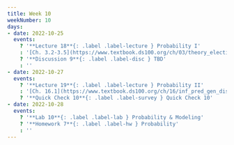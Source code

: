 ```yaml
---
title: Week 10
weekNumber: 10
days:
- date: 2022-10-25
  events:
    ? '**Lecture 18**{: .label .label-lecture } Probability I'
    : '[Ch. 3.2-3.5](https://www.textbook.ds100.org/ch/03/theory_election.html), [16.3](https://www.textbook.ds100.org/ch/16/prob_random_vars.html)'
    ? '**Discussion 9**{: .label .label-disc } TBD' 
    : ''
- date: 2022-10-27
  events:
    ? '**Lecture 19**{: .label .label-lecture } Probability II'
    : '[Ch. 16.1](https://www.textbook.ds100.org/ch/16/inf_pred_gen_dist.html), [Ch. 16.4](https://www.textbook.ds100.org/ch/16/prob_exp_var.html), [19.2](https://www.textbook.ds100.org/ch/19/mult_inference.html)'
    ? '**Quick Check 10**{: .label .label-survey } Quick Check 10'
- date: 2022-10-28
  events:
    ? '**Lab 10**{: .label .label-lab } Probability & Modeling'
    ? '**Homework 7**{: .label .label-hw } Probability'
    : ''
---
```

